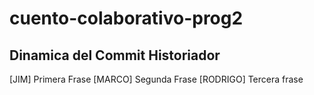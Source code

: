 # cuento-colaborativo-prog2
## Dinamica del Commit Historiador

[JIM] Primera Frase
[MARCO] Segunda Frase
[RODRIGO] Tercera frase

